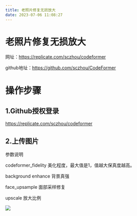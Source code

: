 ```yaml
---
title: 老照片修复无损放大
date: 2023-07-06 11:08:27
---
```


# 老照片修复无损放大

网址：https://replicate.com/sczhou/codeformer

github地址：https://github.com/sczhou/CodeFormer

# 操作步骤

## 1.Github授权登录

https://replicate.com/sczhou/codeformer

## 2.上传图片

参数说明

codeformer_fidelity 美化程度，最大值是1，值越大保真度越高。

background enhance 背景真强

face_upsample 面部采样修复

upscale 放大比例

![](http://cxy-csx.top/image-20230706111914564.png)





